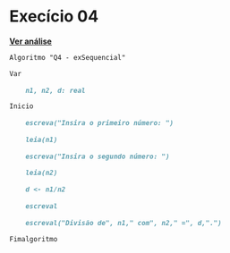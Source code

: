 #  Execício 04
[**Ver análise**](Analise04.md)
```markdown
Algoritmo "Q4 - exSequencial"

Var
  
    n1, n2, d: real

Inicio
  
    escreva("Insira o primeiro número: ")
  
    leia(n1)
  
    escreva("Insira o segundo número: ")
  
    leia(n2)
  
    d <- n1/n2
  
    escreval
    
    escreval("Divisão de", n1," com", n2," =", d,".")

Fimalgoritmo
